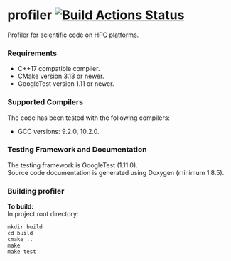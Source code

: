 # profiler [![Build Actions Status](https://github.com/MetOffice/profiler/actions/workflows/build.yml/badge.svg)](https://github.com/MetOffice/profiler/actions)

Profiler for scientific code on HPC platforms.

### Requirements

- C++17 compatible compiler.
- CMake version 3.13 or newer.
- GoogleTest version 1.11 or newer.

### Supported Compilers

The code has been tested with the following compilers:
- GCC versions: 9.2.0, 10.2.0.

### Testing Framework and Documentation

The testing framework is GoogleTest (1.11.0).  
Source code documentation is generated using Doxygen (minimum 1.8.5).

### Building profiler

**To build:**  
In project root directory:
~~~~~~~~~~~~~~~~shell
mkdir build
cd build
cmake ..
make
make test
~~~~~~~~~~~~~~~~
